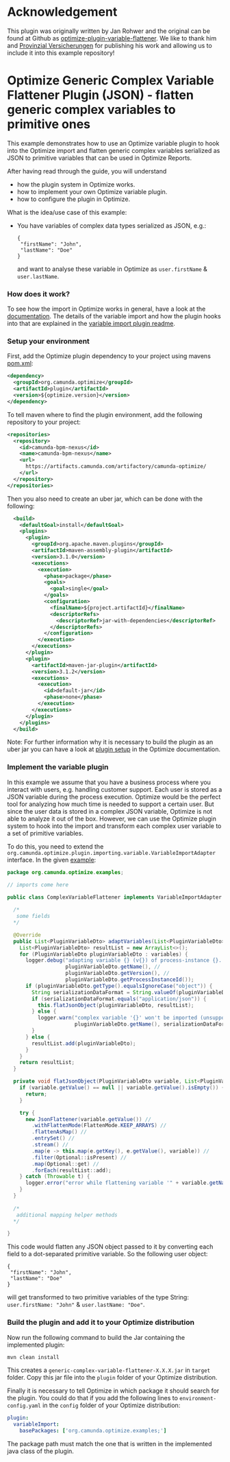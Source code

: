 # Acknowledgement

This plugin was originally written by Jan Rohwer and the original can be found at Github as [optimize-plugin-variable-flattener](https://github.com/janhuddel/optimize-plugin-variable-flattener).
We like to thank him and [Provinzial Versicherungen](https://www.provinzial.de/export/sites/pvn/verteilerseite/index.html) 
for publishing his work and allowing us to include it into this example repository!

# Optimize Generic Complex Variable Flattener Plugin (JSON) - flatten generic complex variables to primitive ones

This example demonstrates how to use an Optimize variable plugin to hook into the
Optimize import and flatten generic complex variables serialized as JSON to primitive variables that
can be used in Optimize Reports.

After having read through the guide, you will understand

* how the plugin system in Optimize works.
* how to implement your own Optimize variable plugin.
* how to configure the plugin in Optimize.

What is the idea/use case of this example:

* You have variables of complex data types serialized as JSON, e.g.:
  ```
  {
   "firstName": "John",
   "lastName": "Doe"
  }
  ```
  and want to analyse these variable in Optimize as `user.firstName` & `user.lastName`.

### How does it work?

To see how the import in Optimize works in general, have a look at the [documentation][2].
The details of the variable import and how the plugin hooks into that
are explained in the [variable import plugin readme][3].

### Setup your environment

First, add the Optimize plugin dependency to your project using mavens [pom.xml][4]:

```xml
<dependency>
  <groupId>org.camunda.optimize</groupId>
  <artifactId>plugin</artifactId>
  <version>${optimize.version}</version>
</dependency>
```

To tell maven where to find the plugin environment, add the following repository to your project:

```xml
<repositories>
  <repository>
    <id>camunda-bpm-nexus</id>
    <name>camunda-bpm-nexus</name>
    <url>
      https://artifacts.camunda.com/artifactory/camunda-optimize/
    </url>
  </repository>
</repositories>
```

Then you also need to create an uber jar, which can be done with the following:
```xml
  <build>
    <defaultGoal>install</defaultGoal>
    <plugins>
      <plugin>
        <groupId>org.apache.maven.plugins</groupId>
        <artifactId>maven-assembly-plugin</artifactId>
        <version>3.1.0</version>
        <executions>
          <execution>
            <phase>package</phase>
            <goals>
              <goal>single</goal>
            </goals>
            <configuration>
              <finalName>${project.artifactId}</finalName>
              <descriptorRefs>
                <descriptorRef>jar-with-dependencies</descriptorRef>
              </descriptorRefs>
            </configuration>
          </execution>
        </executions>
      </plugin>
      <plugin>
        <artifactId>maven-jar-plugin</artifactId>
        <version>3.1.2</version>
        <executions>
          <execution>
            <id>default-jar</id>
            <phase>none</phase>
          </execution>
        </executions>
      </plugin>
    </plugins>
  </build>
```
Note: For further information why it is necessary to build the plugin as an uber jar you can have a look
at [plugin setup][4] in the Optimize documentation.

### Implement the variable plugin

In this example we assume that you have a business process where you interact with users, 
e.g. handling customer support. Each user is stored as a JSON variable during the process execution. 
Optimize would be the perfect tool for analyzing how much time is needed to support a certain user. 
But since the user data is stored in a complex JSON variable, Optimize is not able to analyze it out of the box. 
However, we can use the Optimize plugin system to hook into the import and transform each complex user variable 
to a set of primitive variables.

To do this, you need to extend the
`org.camunda.optimize.plugin.importing.variable.VariableImportAdapter` interface. In
the given [example][1]:

```java
package org.camunda.optimize.examples;

// imports come here

public class ComplexVariableFlattener implements VariableImportAdapter {
  
  /*
   some fields
  */

  @Override
  public List<PluginVariableDto> adaptVariables(List<PluginVariableDto> variables) {
    List<PluginVariableDto> resultList = new ArrayList<>();
    for (PluginVariableDto pluginVariableDto : variables) {
      logger.debug("adapting variable {} (v{}) of process-instance {}...", //
                   pluginVariableDto.getName(), //
                   pluginVariableDto.getVersion(), //
                   pluginVariableDto.getProcessInstanceId());
      if (pluginVariableDto.getType().equalsIgnoreCase("object")) {
        String serializationDataFormat = String.valueOf(pluginVariableDto.getValueInfo().get("serializationDataFormat"));
        if (serializationDataFormat.equals("application/json")) {
          this.flatJsonObject(pluginVariableDto, resultList);
        } else {
          logger.warn("complex variable '{}' won't be imported (unsupported serializationDataFormat: {})",
                      pluginVariableDto.getName(), serializationDataFormat);
        }
      } else {
        resultList.add(pluginVariableDto);
      }
    }
    return resultList;
  }

  private void flatJsonObject(PluginVariableDto variable, List<PluginVariableDto> resultList) {
    if (variable.getValue() == null || variable.getValue().isEmpty()) {
      return;
    }

    try {
      new JsonFlattener(variable.getValue()) //
        .withFlattenMode(FlattenMode.KEEP_ARRAYS) //
        .flattenAsMap() //
        .entrySet() //
        .stream() //
        .map(e -> this.map(e.getKey(), e.getValue(), variable)) //
        .filter(Optional::isPresent) //
        .map(Optional::get) //
        .forEach(resultList::add);
    } catch (Throwable t) {
      logger.error("error while flattening variable '" + variable.getName() + "')", t);
    }
  }
  
  /*
   additional mapping helper methods
  */

}
```

This code would flatten any JSON object passed to it by converting each field to a dot-separated primitive variable.
So the following user object:
  ```
  {
   "firstName": "John",
   "lastName": "Doe"
  }
  ```
will get transformed to two primitive variables of the type String: `user.firstName: "John"` & `user.lastName: "Doe"`.

### Build the plugin and add it to your Optimize distribution

Now run the following command to build the Jar containing the implemented plugin:

```cmd
mvn clean install
```

This creates a `generic-complex-variable-flattener-X.X.X.jar` in `target` folder. Copy this
jar file into the `plugin` folder of your Optimize distribution.

Finally it is necessary to tell Optimize in which package it should search for the plugin. You
could do that if you add the following lines to `environment-config.yaml` in the
`config` folder of your Optimize distribution:

```yaml
plugin:
  variableImport:
    basePackages: ['org.camunda.optimize.examples;']
```

The package path must match the one that is written in the implemented java class of the plugin.

[1]: src/main/java/de/janhuddel/bpm/optimize/plugin/ComplexVariableFlattener.java
[2]: https://docs.camunda.org/optimize/latest/technical-guide/optimize-explained/import/import-overview/
[3]: ../README.md
[4]: https://docs.camunda.org/optimize/latest/technical-guide/plugins/#setup-your-environment